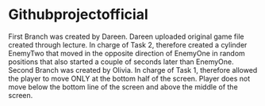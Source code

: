# Githubprojectofficial
First Branch was created by Dareen. Dareen uploaded original game file created through lecture. In charge of Task 2, therefore created a cylinder EnemyTwo that moved in the opposite direction of EnemyOne in random positions that also started a couple of seconds later than EnemyOne.
Second Branch was created by Olivia. In charge of Task 1, therefore allowed the player to move ONLY at the bottom half of the screen. Player does not move below the bottom line of the screen and above the middle of the screen.
